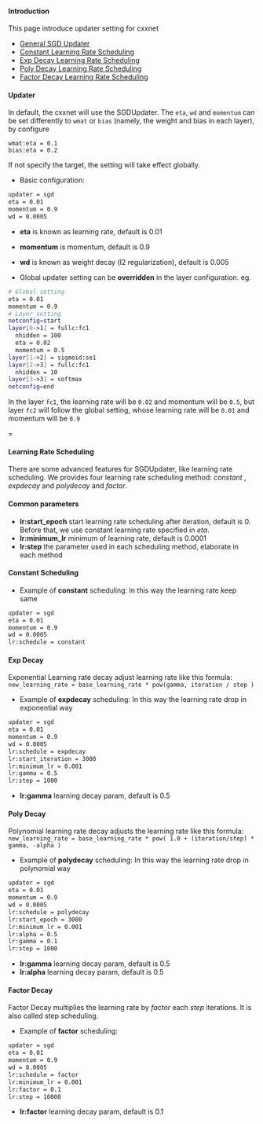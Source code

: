 #### Introduction 
This page introduce updater setting for cxxnet

* [General SGD Updater](https://github.com/antinucleon/cxxnet/wiki/Updater#updater)
* [Constant Learning Rate Scheduling](https://github.com/antinucleon/cxxnet/wiki/Updater#constant-scheduling)
* [Exp Decay Learning Rate Scheduling](https://github.com/antinucleon/cxxnet/wiki/Updater#exp-decay)
* [Poly Decay Learning Rate Scheduling](https://github.com/antinucleon/cxxnet/wiki/Updater#poly-decay)
* [Factor Decay Learning Rate Scheduling](https://github.com/antinucleon/cxxnet/wiki/Updater#factor-decay)

#### Updater
In default, the cxxnet will use the SGDUpdater.
The `eta`, `wd` and `momentum` can be set differently to `wmat` or `bias` (namely, the weight and bias in each layer), by configure 
```bias
wmat:eta = 0.1
bias:eta = 0.2
```
If not specify the target, the setting will take effect globally.  
* Basic configuration:
```bash
updater = sgd
eta = 0.01
momentum = 0.9
wd = 0.0005
```
* **eta** is known as learning rate, default is 0.01 
* **momentum** is momentum, default is 0.9
* **wd** is known as weight decay (l2 regularization), default is 0.005

* Global updater setting can be **overridden** in the layer configuration. eg.
```bash
# Global setting
eta = 0.01
momentum = 0.9
# Layer setting
netconfig=start
layer[0->1] = fullc:fc1
  nhidden = 100
  eta = 0.02
  momentum = 0.5
layer[1->2] = sigmoid:se1
layer[2->3] = fullc:fc1
  nhidden = 10
layer[3->3] = softmax
netconfig=end
```
In the layer `fc1`, the learning rate will be `0.02` and momentum will be `0.5`, but layer `fc2` will follow the global setting, whose learning rate will be `0.01` and momentum will be `0.9`


=
#### Learning Rate Scheduling
There are some advanced features for SGDUpdater, like learning rate scheduling. We provides four learning rate scheduling method: _constant_ , _expdecay_ and _polydecay_ and _factor_.

#### Common parameters
* **lr:start_epoch** start learning rate scheduling after iteration, default is 0. Before that, we use constant learning rate specified in _eta_.
* **lr:minimum_lr** minimum of learning rate, default is 0.0001
* **lr:step** the parameter used in each scheduling method, elaborate in each method

#### Constant Scheduling
* Example of **constant** scheduling: In this way the learning rate keep same
```bash
updater = sgd
eta = 0.01
momentum = 0.9
wd = 0.0005
lr:schedule = constant
```

#### Exp Decay
Exponential Learning rate decay adjust learning rate like this formula:
`new_learning_rate = base_learning_rate * pow(gamma, iteration / step )`
* Example of **expdecay** scheduling: In this way the learning rate drop in exponential way
```bash
updater = sgd
eta = 0.01
momentum = 0.9
wd = 0.0005
lr:schedule = expdecay
lr:start_iteration = 3000
lr:minimum_lr = 0.001
lr:gamma = 0.5
lr:step = 1000
```
* **lr:gamma** learning decay param, default is 0.5

#### Poly Decay
Polynomial learning rate decay adjusts the learning rate like this formula:
`new_learning_rate = base_learning_rate * pow( 1.0 + (iteration/step) * gamma, -alpha )` 
* Example of **polydecay** scheduling: In this way the learning rate drop in polynomial way
```bash
updater = sgd
eta = 0.01
momentum = 0.9
wd = 0.0005
lr:schedule = polydecay
lr:start_epoch = 3000
lr:minimum_lr = 0.001
lr:alpha = 0.5
lr:gamma = 0.1
lr:step = 1000
```
* **lr:gamma** learning decay param, default is 0.5
* **lr:alpha** learning decay param, default is 0.5

#### Factor Decay
Factor Decay multiplies the learning rate by _factor_ each _step_ iterations. It is also called step scheduling.
* Example of **factor** scheduling:
```bash
updater = sgd
eta = 0.01
momentum = 0.9
wd = 0.0005
lr:schedule = factor
lr:minimum_lr = 0.001
lr:factor = 0.1
lr:step = 10000
```
* **lr:factor** learning decay param, default is 0.1
